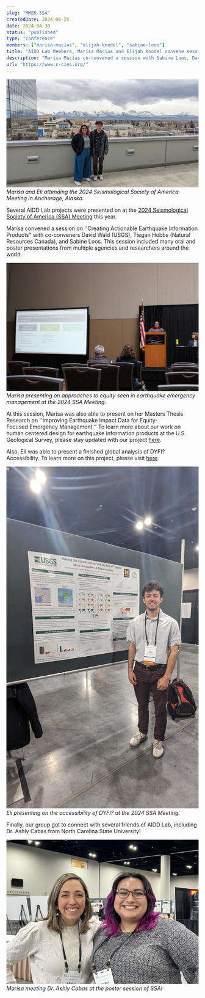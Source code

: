 ```yaml
---
slug: "MMEK-SSA"
createdDate: 2024-06-25
date: 2024-04-30
status: "published"
type: "conference"
members: ["marisa-macias", "elijah-knodel", "sabine-loos"]
title: "AIDD Lab Members, Marísa Macías and Elijah Knodel convene sessions and present at Seismological Society of America Annual Meeting"
description: "Marísa Macías co-convened a session with Sabine Loos, David Wald, and Tiegan Hobbs on ''Creating Actionable Earthquake Information Products''. Marísa also gives an Oral Presentation on ''Improving Earthquake Impact Data for Equity-Focused Emergency Management.'' Eli Knodel presents a poster on ''Making the Crowdsourced 'Did You Feel It?' System More Accessible: A Global Analysis''."
url: "https://www.c-cies.org/"
---
```


![](./2024-Eli-Marisa-SSA.jpg)
<em> Marísa and Eli attending the 2024 Seismological Society of America Meeting in Anchorage, Alaska.</em>

Several AIDD Lab projects were presented on at the [2024 Seismological Society of America (SSA) Meeting](https://meetings.seismosoc.org/) this year. 

Marísa convened a session on ''Creating Actionable Earthquake Information Products" with co-conveners David Wald (USGS), Tiegan Hobbs (Natural Resources Canada), and Sabine Loos. This session included many oral and poster presentations from multiple agencies and researchers around the world.

![](./2024-Marisa-SSA-Presentation.jpg)
<em> Marísa presenting on approaches to equity seen in earthquake emergency management at the 2024 SSA Meeting.</em>

At this session, Marísa was also able to present on her Masters Thesis Research on ''Improving Earthquake Impact Data for Equity-Focused Emergency Management.'' To learn more about our work on human centered design for earthquake information products at the U.S. Geological Survey, please stay updated with our project [here](http://disasterdata.engin.umich.edu/projects/codesign-equity-earthquakeinfo). 

Also, Eli was able to present a finished global analysis of DYFI? Accessibility. To learn more on this project, please visit [here](https://disasterdata.engin.umich.edu/projects/dyfi-analysis)

![](./2024-Eli-SSA.jpg)
<em> Eli presenting on the accessibility of DYFI? at the 2024 SSA Meeting.</em>

Finally, our group got to connect with several friends of AIDD Lab, including Dr. Ashly Cabas from North Carolina State University!

![](./2024-Marisa-Ashly-SSA.jpg)
<em> Marisa meeting Dr. Ashly Cabas at the poster session of SSA!</em>
